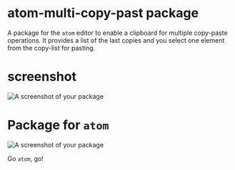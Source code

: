 # atom-multi-copy-past package

A package for the `atom` editor to enable a clipboard for multiple copy-paste operations. It provides a list of the last copies and you select one element from the copy-list for pasting.

# screenshot

![A screenshot of your package](https://github.com/Jonny-exe/my-package.js/blob/master/screenshot.gif)

# Package for `atom`

![A screenshot of your package](https://f.cloud.github.com/assets/69169/2290250/c35d867a-a017-11e3-86be-cd7c5bf3ff9b.gif)

Go `atom`, go!
